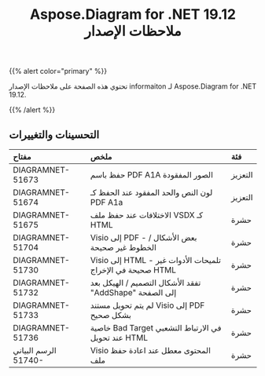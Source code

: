 ﻿---
title: Aspose.Diagram for .NET 19.12 ملاحظات الإصدار
type: docs
weight: 10
url: /ar/net/aspose-diagram-for-net-19-12-release-notes/
---
{{% alert color="primary" %}} 

تحتوي هذه الصفحة على ملاحظات الإصدار informaiton لـ Aspose.Diagram for .NET 19.12.

{{% /alert %}} 
## **التحسينات والتغييرات**

|**مفتاح**|**ملخص**|**فئة**|
|:- |:- |:- |
|DIAGRAMNET-51673|حفظ باسم PDF A1A الصور المفقودة|التعزيز|
|DIAGRAMNET-51674|لون النص والحد المفقود عند الحفظ كـ PDF A1a|التعزيز|
|DIAGRAMNET-51675|الاختلافات عند حفظ ملف VSDX كـ HTML|حشرة|
|DIAGRAMNET-51704|Visio إلى PDF - بعض الأشكال / الخطوط غير صحيحة|حشرة|
|DIAGRAMNET-51730|Visio إلى HTML - تلميحات الأدوات غير صحيحة في الإخراج HTML|حشرة|
|DIAGRAMNET-51732|تفقد الأشكال التصميم / الهيكل بعد "AddShape" إلى الصفحة|حشرة|
|DIAGRAMNET-51733|لم يتم تحويل مستند Visio إلى PDF بشكل صحيح|حشرة|
|DIAGRAMNET-51736|خاصية Bad Target في الارتباط التشعبي عند تحويل HTML|حشرة|
|الرسم البياني 51740-|Visio المحتوى معطل عند اعادة حفظ ملف|حشرة|



